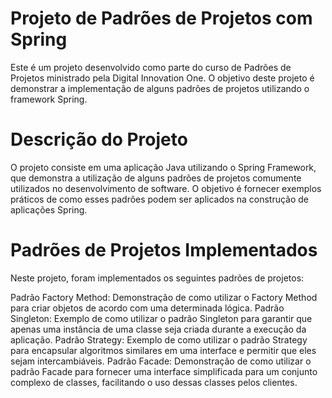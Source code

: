 # Projeto de Padrões de Projetos com Spring
Este é um projeto desenvolvido como parte do curso de Padrões de Projetos ministrado pela Digital Innovation One. O objetivo deste projeto é demonstrar a implementação de alguns padrões de projetos utilizando o framework Spring.

# Descrição do Projeto
O projeto consiste em uma aplicação Java utilizando o Spring Framework, que demonstra a utilização de alguns padrões de projetos comumente utilizados no desenvolvimento de software. O objetivo é fornecer exemplos práticos de como esses padrões podem ser aplicados na construção de aplicações Spring.

# Padrões de Projetos Implementados
Neste projeto, foram implementados os seguintes padrões de projetos:

Padrão Factory Method: Demonstração de como utilizar o Factory Method para criar objetos de acordo com uma determinada lógica.
Padrão Singleton: Exemplo de como utilizar o padrão Singleton para garantir que apenas uma instância de uma classe seja criada durante a execução da aplicação.
Padrão Strategy: Exemplo de como utilizar o padrão Strategy para encapsular algoritmos similares em uma interface e permitir que eles sejam intercambiáveis.
Padrão Facade: Demonstração de como utilizar o padrão Facade para fornecer uma interface simplificada para um conjunto complexo de classes, facilitando o uso dessas classes pelos clientes.
